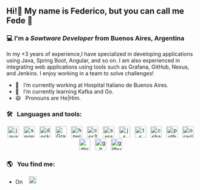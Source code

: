 <h2 align="left">Hi!👋 My name is Federico, but you can call me Fede 🙌</h2>

<h3 align="left">💻 I'm a <em>Sowtware Developer</em> from Buenos Aires, Argentina</h3>


In my +3 years of experience,I have specialized in developing applications using Java, Spring Boot, Angular, and so on. I am also experienced in integrating web applications using tools such as Grafana, GitHub, Nexus, and Jenkins. I enjoy working in a team to solve challenges!

- 🔭 &nbsp;&nbsp;I’m currently working at Hospital Italiano de Buenos Aires. <br/>
- 🌱 &nbsp;&nbsp;I’m currently learning Kafka and Go.<br/>
- 😄 &nbsp;&nbsp;Pronouns are He|Him.

### 🛠️ &nbsp;&nbsp;Languages and tools:

<p align="center">
  <img src="https://img.shields.io/badge/Java-F80000?style=for-the-badge&logo=oracle&logoColor=white" alt="java" height="30"/>&nbsp;&nbsp;
  <img src="https://img.shields.io/badge/spring-64B742?style=for-the-badge&logo=spring&logoColor=white" alt="spring" height="30"/>&nbsp;&nbsp;
  <img src="https://img.shields.io/badge/Docker-2CA5E0?style=flat-square&logo=docker&logoColor=white" alt="docker" height="30"/>&nbsp;&nbsp;
  <img src="https://img.shields.io/badge/Grafana-F2F4F9?style=for-the-badge&logo=grafana&logoColor=orange&labelColor=F2F4F9" alt="Grafana" height="30"/>&nbsp;&nbsp;
  <img src="https://img.shields.io/badge/HTML5-E34F26?style=for-the-badge&logo=html5&logoColor=white" alt="html5" height="30"/>&nbsp;&nbsp;
  <img src="https://img.shields.io/badge/CSS3-1572B6?style=for-the-badge&logo=css3&logoColor=white" alt="css3" height="30"/>&nbsp;&nbsp; 
  <img src="https://img.shields.io/badge/Sass-CC6699?style=for-the-badge&logo=sass&logoColor=white" alt="sass" height="30">&nbsp;&nbsp;
  <img src="https://img.shields.io/badge/JavaScript-F7DF1E?style=for-the-badge&logo=javascript&logoColor=black" alt="js" height="30"/>&nbsp;&nbsp;
  <img src="https://img.shields.io/badge/TypeScript-007ACC?style=flat-square&logo=typescript&logoColor=white" alt="ts" height="30"/>&nbsp;&nbsp;
  <img src="https://img.shields.io/badge/C%23%20-%20white?logo=csharp&logoColor=%23FFFFFF&color=%23512BD4" alt="csharp" height="30"/>&nbsp;&nbsp;
  <img src="https://img.shields.io/badge/Python-FFD43B?style=for-the-badge&logo=python&logoColor=blue" alt="python" height="30" />&nbsp;&nbsp;
  <img src="https://img.shields.io/badge/Oracle-F80000?style=for-the-badge&logo=oracle&logoColor=white" alt="oracle" height="30"/>&nbsp;&nbsp;
  <img src="https://img.shields.io/badge/MySQL-00000F?style=for-the-badge&logo=mysql&logoColor=white" alt="mySQL" height="30"/>&nbsp;&nbsp; 
  <img src="https://img.shields.io/badge/Git-F05032?style=for-the-badge&logo=git&logoColor=white" alt="git" height="30"/>&nbsp;&nbsp;
  <img src="https://img.shields.io/badge/GitHub-100000?style=for-the-badge&logo=github&logoColor=white" alt="github" height="30"/>&nbsp;&nbsp;
  
</p>

### 🌎 &nbsp;&nbsp;You find me:
- On &nbsp;&nbsp; <a href="https://www.linkedin.com/in/federicodip/"><img src="https://img.shields.io/badge/Federico%20Dip-white?style=for-the-badge&logo=Linkedin&logoColor=%23FFFFFF&labelColor=%230A66C2&color=%230A66C2" height="20"></a>
